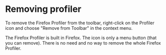 # Removing profiler

To remove the Firefox Profiler from the toolbar, right-click on the Profiler icon and choose "Remove from Toolbar" in the context menu.

The Firefox Profiler is built in Firefox. The icon is only a menu button (that you can remove). There is no need and no way to remove the whole Firefox Profiler.

